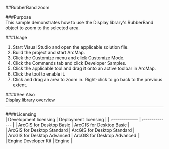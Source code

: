 ##RubberBand zoom

###Purpose  
This sample demonstrates how to use the Display library's RubberBand object to zoom to the selected area.  


###Usage
1. Start Visual Studio and open the applicable solution file.  
1. Build the project and start ArcMap.  
1. Click the Customize menu and click Customize Mode.   
1. Click the Commands tab and click Developer Samples.  
1. Click the applicable tool and drag it onto an active toolbar in ArcMap.  
1. Click the tool to enable it.  
1. Click and drag an area to zoom in. Right-click to go back to the previous extent.  







####See Also  
[Display library overview](http://desktop.arcgis.com/search/?q=Display%20library%20overview&p=0&language=en&product=arcobjects-sdk-dotnet&version=&n=15&collection=help)  


---------------------------------

####Licensing  
| Development licensing | Deployment licensing | 
| :------------- | :------------- | 
| ArcGIS for Desktop Basic | ArcGIS for Desktop Basic |  
| ArcGIS for Desktop Standard | ArcGIS for Desktop Standard |  
| ArcGIS for Desktop Advanced | ArcGIS for Desktop Advanced |  
| Engine Developer Kit | Engine |  


